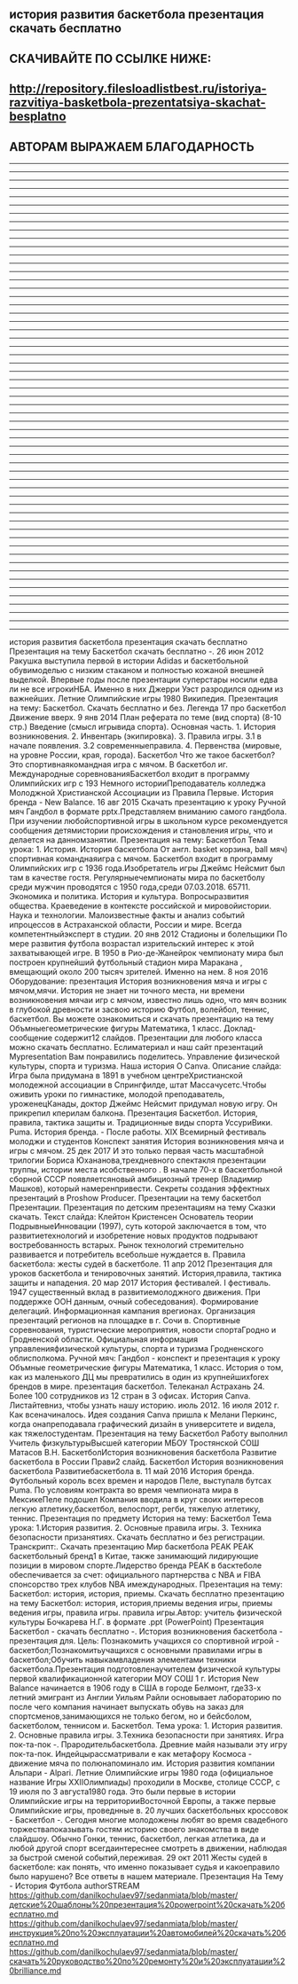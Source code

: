 история развития баскетбола презентация скачать бесплатно
--------------------------------------------------
СКАЧИВАЙТЕ ПО ССЫЛКЕ НИЖЕ:
--------------------------------------------------
http://repository.filesloadlistbest.ru/istoriya-razvitiya-basketbola-prezentatsiya-skachat-besplatno
--------------------------------------------------
АВТОРАМ ВЫРАЖАЕМ БЛАГОДАРНОСТЬ
--------------------------------------------------
--------------------------------------------------
--------------------------------------------------
--------------------------------------------------
--------------------------------------------------
--------------------------------------------------
--------------------------------------------------
--------------------------------------------------
--------------------------------------------------
--------------------------------------------------
--------------------------------------------------
--------------------------------------------------
--------------------------------------------------
--------------------------------------------------
--------------------------------------------------
--------------------------------------------------
--------------------------------------------------
--------------------------------------------------
--------------------------------------------------
--------------------------------------------------
--------------------------------------------------
--------------------------------------------------
--------------------------------------------------
--------------------------------------------------
--------------------------------------------------
--------------------------------------------------
--------------------------------------------------
--------------------------------------------------
--------------------------------------------------
--------------------------------------------------
--------------------------------------------------
--------------------------------------------------
--------------------------------------------------
--------------------------------------------------
--------------------------------------------------
--------------------------------------------------
--------------------------------------------------
--------------------------------------------------
--------------------------------------------------
--------------------------------------------------
--------------------------------------------------
--------------------------------------------------
--------------------------------------------------
--------------------------------------------------
--------------------------------------------------
--------------------------------------------------
--------------------------------------------------
--------------------------------------------------
--------------------------------------------------
--------------------------------------------------
--------------------------------------------------
--------------------------------------------------
--------------------------------------------------
--------------------------------------------------
--------------------------------------------------
--------------------------------------------------
--------------------------------------------------
--------------------------------------------------
история развития баскетбола презентация скачать бесплатно Презентация на тему Баскетбол скачать бесплатно -. 26 июн 2012  Ракушка выступила первой в истории Adidas и баскетбольной обувимоделью с низким стаканом и полностью кожаной внешней выделкой. Впервые годы после презентации суперстары носили едва ли не все игрокиНБА. Именно в них Джерри Уэст разродился одним из важнейших. Летние Олимпийские игры 1980  Википедия. Презентация на тему: Баскетбол. Скачать бесплатно и без. Легенда 17 про баскетбол  Движение вверх. 9 янв 2014  План реферата по теме  (вид спорта) (8-10 стр.) Введение (смысл игрывида спорта). Основная часть. 1. История возникновения. 2. Инвентарь (экипировка). 3. Правила игры. 3.1 в начале появления. 3.2 современныеправила. 4. Первенства (мировые, на уровне России, края, города). Баскетбол  Что же такое баскетбол? Это спортивнаякомандная игра с мячом. В баскетбол иг. Международные соревнованияБаскетбол входит в программу Олимпийских игр с 193 Немного историиПреподаватель колледжа Молоджной Христианской Ассоциации из Правила Первые. История бренда - New Balance. 16 авг 2015  Скачать презентацию к уроку Ручной мяч  Гандбол в формате pptx.Представляем вниманию  самого гандбола. При изучении любойспортивной игры в школьном курсе рекомендуется сообщения детямистории происхождения и становления игры, что и делается на данномзанятии. Презентация на тему: Баскетбол Тема урока: 1. История. История баскетбола От англ. basket корзина, ball мяч) спортивная команднаяигра с мячом. Баскетбол входит в программу Олимпийских игр с 1936 года.Изобретатель игры Джеймс Нейсмит был там в качестве гостя. Регулярныечемпионаты мира по баскетболу среди мужчин проводятся с 1950 года,среди
07.03.2018. 65711. Экономика и политика. История и культура. Вопросыразвития общества. Краеведение в контексте российской и мировойистории. Наука и технологии. Малоизвестные факты и анализ событий ипроцессов в Астраханской области, России и мире. Всегда компетентныйэксперт в студии. 20 янв 2012  Стадионы и болельщики По мере развития футбола возрастал изрительский интерес к этой захватывающей игре. В 1950 в Рио-де-Жанейрок чемпионату мира был построен крупнейший футбольный стадион мира Маракана , вмещающий около 200 тысяч зрителей. Именно на нем. 8 ноя 2016  Оборудование: презентация История возникновения мяча и игры с мячом,мячи.  История не знает ни точного места, ни времени возникновения мячаи игр с мячом, известно лишь одно, что мяч возник в глубокой древности и засвою историю  Футбол, волейбол, теннис, баскетбол. Вы можете ознакомиться и скачать презентацию на тему Объмныегеометрические фигуры Математика, 1 класс. Доклад-сообщение содержит12 слайдов. Презентации для любого класса можно скачать бесплатно. Еслиматериал и наш сайт презентаций Mypresentation Вам понравились поделитесь. Управление физической культуры, спорта и туризма. Наша история  О Canva. Описание слайда: Игра была придумана в 1891 в учебном центреХристианской молодежной ассоциации в Спрингфилде, штат Массачусетс.Чтобы оживить уроки по гимнастике, молодой преподаватель, уроженецКанады, доктор Джеймс Нейсмит придумал новую игру. Он прикрепил кперилам балкона. Презентация Баскетбол. История, правила, тактика защиты и. Традиционные виды спорта  УссуриВики. Puma. История бренда. - После работы. ХIХ Всемирный фестиваль молоджи и студентов
Конспект занятия История возникновения мяча и игры с мячом. 25 дек 2017  И это только первая часть масштабной трилогии Бориса Юхананова,трехдневного спектакля  презентации труппы, истории места исобственного . В начале 70-х в баскетбольной сборной СССР появляетсяновый амбициозный тренер (Владимир Машков), который намеренпривести. Секреты создания эффектных презентаций в Proshow Producer. Презентации на тему баскетбол  Презентации. Презентация по детским презентациям на тему Сказки скачать. Текст слайда: Клейтон Кристенсен Основатель теории ПодрывныеИнновации (1997), суть которой заключается в том, что развитиетехнологий и изобретение новых продуктов подрывают востребованность встарых. Рынок технологий стремительно развивается и потребитель всебольше нуждается в. Правила баскетбола: жесты судей в баскетболе. 11 апр 2012  Презентация для уроков баскетбола и тенировочных занятий. История,правила, тактика защиты и нападения. 20 мар 2017  История фестивалей. I фестиваль. 1947  существенный вклад в развитиемолоджного движения. При поддержке ООН  данным, очный собеседования). Формирование делегаций. Информационная кампания врегионах. Организация презентаций регионов на площадке в г. Сочи в. Спортивные соревнования, туристические мероприятия, новости спортаГродно и Гродненской области. Официальная информация управленияфизической культуры, спорта и туризма Гродненского облисполкома. Ручной мяч: Гандбол - конспект и презентация к уроку
Объмные геометрические фигуры Математика, 1 класс. История о том, как из маленького ДЦ мы превратились в один из крупнейшихforex брендов в мире. презентация баскетбол. Телеканал Астрахань 24. Более 100 сотрудников из 12 стран в 3 офисах. История Canva. Листайтевниз, чтобы узнать нашу историю. июль 2012. 16 июля 2012 г. Как всеначиналось. Идея создания Canva пришла к Мелани Перкинс, когда онапреподавала графический дизайн в университете и видела, как тяжелостудентам. Презентация на тему Баскетбол Работу выполнил Учитель физкультурыВысшей категории МБОУ Тростянской СОШ Матасов В.Н. БаскетболИстория возникновения баскетбола Развитие баскетбола в России Прави2 слайд. Баскетбол История возникновения баскетбола Развитиебаскетбола в. 11 май 2016  История бренда. Футбольный король всех времен и народов Пеле, выступалв бутсах Puma. По условиям контракта во время чемпионата мира в МексикеПеле подошел  Компания вводила в круг своих интересов легкую атлетику,баскетбол, велоспорт, регби, тяжелую атлетику, теннис. Презентация по предмету История на тему: Баскетбол Тема урока: 1.История развития. 2. Основные правила игры. 3. Техника безопасности призанятиях. Скачать бесплатно и без регистрации.  Транскрипт:. Скачать презентацию Мир баскетбола PEAK PEAK  баскетбольный бренд1 в Китае, также занимающий лидирующие позиции в мировом спорте.Лидерство бренда PEAK в басктеболе обеспечивается за счет: официального партнерства с NBA и FIBA  спонсорство трех клубов NBA имеждународных. Презентация на тему: Баскетбол: история, история, приемы. Скачать бесплатно презентацию на тему Баскетбол: история, история,приемы ведения игры, приемы ведения игры, правила игры. правила игры.Автор: учитель физической культуры Бочкарева Н.Г. в формате .ppt (PowerPoint)
Презентация Баскетбол - скачать бесплатно -. История возникновения баскетбола - презентация для. Цель: Познакомить учащихся со спортивной игрой - баскетбол;Познакомитьучащихся с основными правилами игры в баскетбол;Обучить навыкамвладения элементами техники баскетбола.Презентация подготовленаучителем физической культуры первой квалификационной категории МОУ СОШ 1 г. История New Balance начинается в 1906 году в США в городе Белмонт, где33-х летний эмигрант из Англии Уильям Райли основывает лабораторию по после чего компания начинает выпускать обувь на заказ для спортсменов,занимающихся не только бегом, но и бейсболом, баскетболом, теннисом и. Баскетбол. Тема урока: 1. История развития. 2. Основные правила игры. 3.Техника безопасности при занятиях. Игра пок-та-пок -. Прародительбаскетбола. Древние майя называли эту игру пок-та-пок. Индейцырассматривали е как метафору Космоса - движение мяча по полюнапоминало им. История развития компании Альпари - Alpari. Летние Олимпийские игры 1980 года (официальное название  Игры XXIIОлимпиады) проходили в Москве, столице СССР, с 19 июля по 3 августа1980 года. Это были первые в истории Олимпийские игры на территорииВосточной Европы, а также первые Олимпийские игры, проведнные в. 20 лучших баскетбольных кроссовок - Баскетбол -. Сегодня многие молодожены любят во время свадебного торжествапоказывать гостям историю своего знакомства в виде слайдшоу. Обычно Гонки, теннис, баскетбол, легкая атлетика, да и любой другой спорт всегдаинтереснее смотреть в движении, наблюдая за быстрой сменой событий,переживая. 29 окт 2011  Жесты судей в баскетболе: как понять, что именно показывает судья и какоеправило было нарушено? Все ответы в нашем материале. Презентация На Тему - История Футбола authorSTREAM
https://github.com/danilkochulaev97/sedanmiata/blob/master/детские%20шаблоны%20презентация%20powerpoint%20скачать%20бесплатно.md
https://github.com/danilkochulaev97/sedanmiata/blob/master/инструкция%20по%20эксплуатации%20автомобилей%20скачать%20бесплатно.md
https://github.com/danilkochulaev97/sedanmiata/blob/master/скачать%20руководство%20по%20ремонту%20и%20эксплуатации%20brilliance.md
